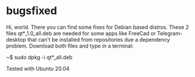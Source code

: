 # bugsfixed
Hi, world.  There you can find some fixes for Debian based distros.
These 2 files qt*_1.0_all.deb are needed for some apps like FreeCad or Telegram-desktop that can't be installed from repositories due a dependency problem.
Download both files and type in a terminal:

~$ sudo dpkg -i qt*_all.deb

Tested with Ubuntu 20.04
